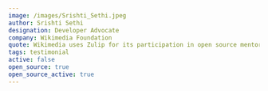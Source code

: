 ```yaml
---
image: /images/Srishti_Sethi.jpeg
author: Srishti Sethi
designation: Developer Advocate
company: Wikimedia Foundation
quote: Wikimedia uses Zulip for its participation in open source mentoring programs. Zulip’s threaded discussions help busy organization administrators and mentors stay in close communication with students during all phases of the programs.
tags: testimonial
active: false
open_source: true
open_source_active: true
---
```

